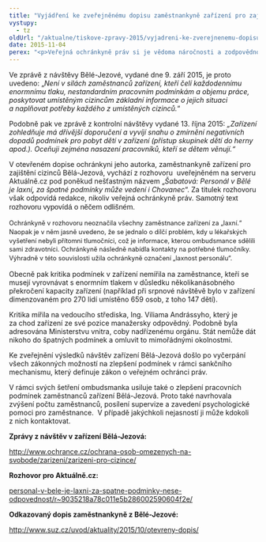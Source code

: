 ```yaml
---
title: "Vyjádření ke zveřejněnému dopisu zaměstnankyně zařízení pro zajišťování cizinců Bělá-Jezová"
vystupy:
  - tz
oldUrl: "/aktualne/tiskove-zpravy-2015/vyjadreni-ke-zverejnenemu-dopisu-zamestnankyne-zarizeni-pro-zajistovani-cizincu-bel"
date: 2015-11-04
perex: "<p>Veřejná ochránkyně práv si je vědoma náročnosti a zodpovědnosti práce, kterou vykonávají zaměstnanci v českých zařízeních pro zajišťování cizinců. Stejně tak vnímá mimořádnost současné situace, jak ostatně vyplývá ze zpráv, které byly postupně zveřejňovány v rámci opakovaných návštěv v Bělé-Jezové.</p>"
---
```


<!-- imported from the old website -->

<p>Ve zprávě z návštěvy Bělé-Jezové, vydané dne 9. září 2015, je proto uvedeno: „<i>Není v silách zaměstnanců zařízení, kteří čelí každodennímu enormnímu tlaku, nestandardním pracovním podmínkám a objemu práce, poskytovat umístěným cizincům základní informace o jejich situaci a naplňovat potřeby každého z umístěných cizinců.</i>“ </p> <p>Podobně pak ve zprávě z kontrolní návštěvy vydané 13. října 2015: <i>„Zařízení zohledňuje má dřívější doporučení a vyvíjí snahu o zmírnění negativních dopadů podmínek pro pobyt dětí v zařízení (přístup skupinek dětí do herny apod.). Oceňuji zejména nasazení pracovníků, kteří se dětem věnují.“</i></p> <p>V otevřeném dopise ochránkyni jeho autorka, zaměstnankyně zařízení pro zajištění cizinců Bělá-Jezová, vychází z rozhovoru  uveřejněném na serveru Aktuálně.cz pod poněkud nešťastným názvem „<i>Šabatová: Personál v B</i><i>ě</i><i>l</i><i>é</i><i> je </i><i style="">laxní</i><b><i>,</i></b><i> za špatné podmínky m</i><i>ůž</i><i>e veden</i><i>í</i><i> i Chovanec</i>“. Za titulek rozhovoru však odpovídá redakce, nikoliv veřejná ochránkyně práv. <span style="font-family: Calibri, sans-serif; font-size: 11pt; line-height: 125%;">Samotný text rozhovoru vypovídá o něčem odlišném.</span></p><p class="MsoBodyText"><span style="line-height: 17.92px; font-size: 12.8px;">Ochránkyně v rozhovoru neoznačila všechny zaměstnance zařízení za „laxní.“ Naopak je v něm jasně uvedeno, že se jednalo o dílčí problém, kdy u lékařských vyšetření nebyli přítomni tlumočníci, což je informace, kterou ombudsmance sdělili sami zdravotníci. Ochránkyně následně nabídla kontakty na potřebné tlumočníky. Výhradně v této souvislosti užila ochránkyně označení „laxnost personálu“.</span></p> <p>Obecně pak kritika podmínek v zařízení nemířila na zaměstnance, kteří se musejí vyrovnávat s enormním tlakem v důsledku několikanásobného překročení kapacity zařízení (například při srpnové návštěvě bylo v zařízení dimenzovaném pro 270 lidí umístěno 659 osob, z toho 147 dětí). </p> <p>Kritika mířila na vedoucího střediska, Ing. Viliama Andrássyho, který je za chod zařízení ze své pozice manažersky odpovědný. Podobně byla adresována Ministerstvu vnitra, coby nadřízenému orgánu. Stát nemůže dát nikoho do špatných podmínek a omluvit to mimořádnými okolnostmi.</p> <p>Ke zveřejnění výsledků návštěv zařízení Bělá-Jezová došlo po vyčerpání všech zákonných možností na zlepšení podmínek v rámci sankčního mechanismu, který definuje zákon o veřejném ochránci práv. </p> <p>V rámci svých šetření ombudsmanka usiluje také o zlepšení pracovních podmínek zaměstnanců zařízení Bělá-Jezová. Proto také navrhovala zvýšení počtu zaměstnanců, posílení supervize a zavedení psychologické pomoci pro zaměstnance.  V případě jakýchkoli nejasností ji může kdokoli z nich kontaktovat.</p> <p><b>Zprávy z návštěv v zařízení Bělá-Jezová:</b></p> <p><a href="https://www.ochrance.cz/ochrana-osob-omezenych-na-svobode/zarizeni/zarizeni-pro-cizince/">http://www.ochrance.cz/ochrana-osob-omezenych-na-svobode/zarizeni/zarizeni-pro-cizince/</a></p> <p><b>Rozhovor pro Aktuálně.cz:</b></p> <p><a title="Otevření do nového okna" href="http://zpravy.aktualne.cz/domaci/personal-v-bele-je-laxni-za-spatne-podminky-nese-odpovednost/r~9035218a78c011e5b286002590604f2e/" target="_blank">personal-v-bele-je-laxni-za-spatne-podminky-nese-odpovednost/r~9035218a78c011e5b286002590604f2e/</a> </p> <p><b>Odkazovaný dopis zaměstnankyně z Bělé-Jezové:</b></p> <p><a title="Otevření do nového okna" href="http://www.suz.cz/uvod/aktuality/2015/10/otevreny-dopis/" target="_blank">http://www.suz.cz/uvod/aktuality/2015/10/otevreny-dopis/</a> </p> <p> </p>
